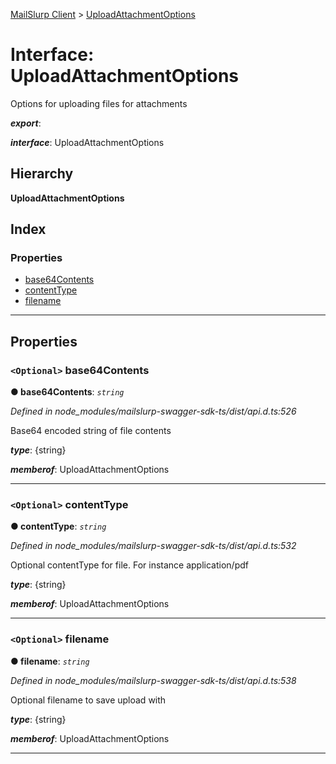 [MailSlurp Client](../README.md) > [UploadAttachmentOptions](../interfaces/uploadattachmentoptions.md)

# Interface: UploadAttachmentOptions

Options for uploading files for attachments

*__export__*: 

*__interface__*: UploadAttachmentOptions

## Hierarchy

**UploadAttachmentOptions**

## Index

### Properties

* [base64Contents](uploadattachmentoptions.md#base64contents)
* [contentType](uploadattachmentoptions.md#contenttype)
* [filename](uploadattachmentoptions.md#filename)

---

## Properties

<a id="base64contents"></a>

### `<Optional>` base64Contents

**● base64Contents**: *`string`*

*Defined in node_modules/mailslurp-swagger-sdk-ts/dist/api.d.ts:526*

Base64 encoded string of file contents

*__type__*: {string}

*__memberof__*: UploadAttachmentOptions

___
<a id="contenttype"></a>

### `<Optional>` contentType

**● contentType**: *`string`*

*Defined in node_modules/mailslurp-swagger-sdk-ts/dist/api.d.ts:532*

Optional contentType for file. For instance application/pdf

*__type__*: {string}

*__memberof__*: UploadAttachmentOptions

___
<a id="filename"></a>

### `<Optional>` filename

**● filename**: *`string`*

*Defined in node_modules/mailslurp-swagger-sdk-ts/dist/api.d.ts:538*

Optional filename to save upload with

*__type__*: {string}

*__memberof__*: UploadAttachmentOptions

___

